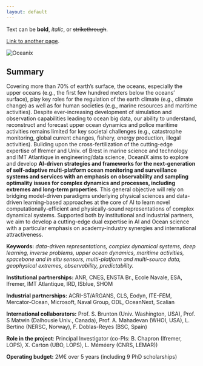 ```yaml
---
layout: default
---
```


Text can be **bold**, _italic_, or ~~strikethrough~~.

[Link to another page](./another-page.html).

![Oceanix](https://github.githubassets.com/img/flyer_Oceanixv2.jpg)

## Summary

Covering more than 70% of earth’s surface, the oceans, especially the upper oceans (e.g., the first few hundred meters below the oceans’ surface), play key roles for the regulation of the earth climate (e.g., climate change) as well as for human societies (e.g., marine resources and maritime activities). Despite ever-increasing development of simulation and observation capabilities leading to ocean big data, our ability to understand, reconstruct and forecast upper ocean dynamics and police maritime activities remains limited for key societal challenges (e.g., catastrophe monitoring, global current changes, fishery, energy production, illegal activities). Building upon the cross-fertilization of the cutting-edge expertise of Ifremer and Univ. of Brest in marine science and technology and IMT Atlantique in engineering/data science, OceaniX aims to explore and develop **AI-driven strategies and frameworks for the next-generation of self-adaptive multi-platform ocean monitoring and surveillance systems and services with an emphasis on observability and sampling optimality issues for complex dynamics and processes, including extremes and long-term properties**. This general objective will rely on bridging model-driven paradigms underlying physical sciences and data-driven learning-based approaches at the core of AI to learn novel computationally-efficient and physically-sound representations of complex dynamical systems. Supported both by institutional and industrial partners, we aim to develop a cutting-edge dual expertise in AI and Ocean science with a particular emphasis on academy-industry synergies and international attractiveness.

**Keywords:** _data-driven representations, complex dynamical systems, deep learning, inverse problems, upper ocean dynamics, maritime activities, spacebone and in situ sensors, multi-platform and multi-source data, geophysical extremes, observability, predictability._

**Institutional partnerships:** ANR, CNES, ENSTA Br., Ecole Navale, ESA, Ifremer, IMT Atlantique, IRD, ISblue, SHOM

**Industrial partnerships:** ACRI-ST/ARGANS, CLS, Eodyn, ITE-FEM, Mercator-Ocean, Microsoft, Naval Group, ODL, OceanNext, Scalian

**International collaborators:** Prof. S. Brunton (Univ. Washington, USA), Prof. S Matwin (Dalhousie Univ., Canada), Prof. A. Mahadevan (WHOI, USA), L. Bertino (NERSC, Norway), F. Doblas-Reyes (BSC, Spain)

**Role in the project**: Principal Investigator (co-PIs: B. Chapron (Ifremer, LOPS), X. Carton (UBO, LOPS), L. Méméery (CNRS, LEMAR))

**Operating budget:** 2M€ over 5 years (including 9 PhD scholarships)

